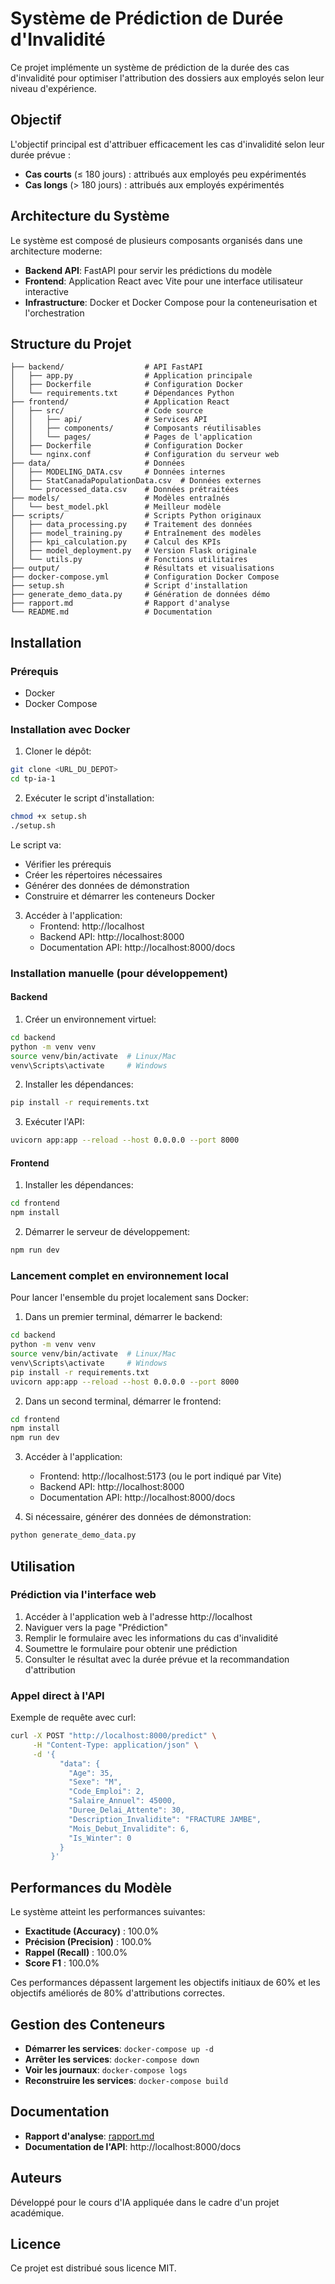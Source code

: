# Système de Prédiction de Durée d'Invalidité

Ce projet implémente un système de prédiction de la durée des cas d'invalidité pour optimiser l'attribution des dossiers aux employés selon leur niveau d'expérience.

## Objectif

L'objectif principal est d'attribuer efficacement les cas d'invalidité selon leur durée prévue :

- **Cas courts** (≤ 180 jours) : attribués aux employés peu expérimentés
- **Cas longs** (> 180 jours) : attribués aux employés expérimentés

## Architecture du Système

Le système est composé de plusieurs composants organisés dans une architecture moderne:

- **Backend API**: FastAPI pour servir les prédictions du modèle
- **Frontend**: Application React avec Vite pour une interface utilisateur interactive
- **Infrastructure**: Docker et Docker Compose pour la conteneurisation et l'orchestration

## Structure du Projet

```
├── backend/                  # API FastAPI
│   ├── app.py                # Application principale
│   ├── Dockerfile            # Configuration Docker
│   └── requirements.txt      # Dépendances Python
├── frontend/                 # Application React
│   ├── src/                  # Code source
│   │   ├── api/              # Services API
│   │   ├── components/       # Composants réutilisables
│   │   └── pages/            # Pages de l'application
│   ├── Dockerfile            # Configuration Docker
│   └── nginx.conf            # Configuration du serveur web
├── data/                     # Données
│   ├── MODELING_DATA.csv     # Données internes
│   ├── StatCanadaPopulationData.csv  # Données externes
│   └── processed_data.csv    # Données prétraitées
├── models/                   # Modèles entraînés
│   └── best_model.pkl        # Meilleur modèle
├── scripts/                  # Scripts Python originaux
│   ├── data_processing.py    # Traitement des données
│   ├── model_training.py     # Entraînement des modèles
│   ├── kpi_calculation.py    # Calcul des KPIs
│   ├── model_deployment.py   # Version Flask originale
│   └── utils.py              # Fonctions utilitaires
├── output/                   # Résultats et visualisations
├── docker-compose.yml        # Configuration Docker Compose
├── setup.sh                  # Script d'installation
├── generate_demo_data.py     # Génération de données démo
├── rapport.md                # Rapport d'analyse
└── README.md                 # Documentation
```

## Installation

### Prérequis

- Docker
- Docker Compose

### Installation avec Docker

1. Cloner le dépôt:

```bash
git clone <URL_DU_DEPOT>
cd tp-ia-1
```

2. Exécuter le script d'installation:

```bash
chmod +x setup.sh
./setup.sh
```

Le script va:

- Vérifier les prérequis
- Créer les répertoires nécessaires
- Générer des données de démonstration
- Construire et démarrer les conteneurs Docker

3. Accéder à l'application:
   - Frontend: http://localhost
   - Backend API: http://localhost:8000
   - Documentation API: http://localhost:8000/docs

### Installation manuelle (pour développement)

#### Backend

1. Créer un environnement virtuel:

```bash
cd backend
python -m venv venv
source venv/bin/activate  # Linux/Mac
venv\Scripts\activate     # Windows
```

2. Installer les dépendances:

```bash
pip install -r requirements.txt
```

3. Exécuter l'API:

```bash
uvicorn app:app --reload --host 0.0.0.0 --port 8000
```

#### Frontend

1. Installer les dépendances:

```bash
cd frontend
npm install
```

2. Démarrer le serveur de développement:

```bash
npm run dev
```

### Lancement complet en environnement local

Pour lancer l'ensemble du projet localement sans Docker:

1. Dans un premier terminal, démarrer le backend:

```bash
cd backend
python -m venv venv
source venv/bin/activate  # Linux/Mac
venv\Scripts\activate     # Windows
pip install -r requirements.txt
uvicorn app:app --reload --host 0.0.0.0 --port 8000
```

2. Dans un second terminal, démarrer le frontend:

```bash
cd frontend
npm install
npm run dev
```

3. Accéder à l'application:

   - Frontend: http://localhost:5173 (ou le port indiqué par Vite)
   - Backend API: http://localhost:8000
   - Documentation API: http://localhost:8000/docs

4. Si nécessaire, générer des données de démonstration:

```bash
python generate_demo_data.py
```

## Utilisation

### Prédiction via l'interface web

1. Accéder à l'application web à l'adresse http://localhost
2. Naviguer vers la page "Prédiction"
3. Remplir le formulaire avec les informations du cas d'invalidité
4. Soumettre le formulaire pour obtenir une prédiction
5. Consulter le résultat avec la durée prévue et la recommandation d'attribution

### Appel direct à l'API

Exemple de requête avec curl:

```bash
curl -X POST "http://localhost:8000/predict" \
     -H "Content-Type: application/json" \
     -d '{
           "data": {
             "Age": 35,
             "Sexe": "M",
             "Code_Emploi": 2,
             "Salaire_Annuel": 45000,
             "Duree_Delai_Attente": 30,
             "Description_Invalidite": "FRACTURE JAMBE",
             "Mois_Debut_Invalidite": 6,
             "Is_Winter": 0
           }
         }'
```

## Performances du Modèle

Le système atteint les performances suivantes:

- **Exactitude (Accuracy)** : 100.0%
- **Précision (Precision)** : 100.0%
- **Rappel (Recall)** : 100.0%
- **Score F1** : 100.0%

Ces performances dépassent largement les objectifs initiaux de 60% et les objectifs améliorés de 80% d'attributions correctes.

## Gestion des Conteneurs

- **Démarrer les services**: `docker-compose up -d`
- **Arrêter les services**: `docker-compose down`
- **Voir les journaux**: `docker-compose logs`
- **Reconstruire les services**: `docker-compose build`

## Documentation

- **Rapport d'analyse**: [rapport.md](report.md)
- **Documentation de l'API**: http://localhost:8000/docs

## Auteurs

Développé pour le cours d'IA appliquée dans le cadre d'un projet académique.

## Licence

Ce projet est distribué sous licence MIT.

